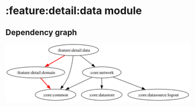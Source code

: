 # :feature:detail:data module
## Dependency graph
![Dependency graph](../../../docs/images/graphs/dep_graph_feature_detail_data.svg)
